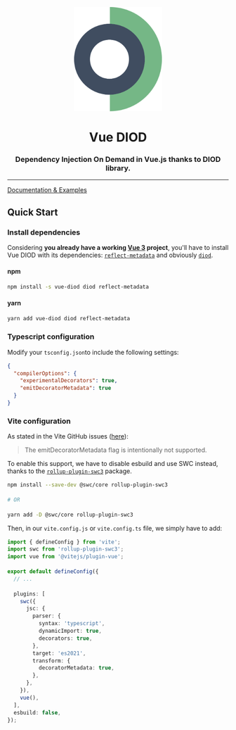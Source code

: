 <p align="center" width="100%">
<img src="https://github.com/benoitlahoz/vue-diod/raw/main/packages/vue-diod/docs/public/logo-vue-diod%40512px.png" width="200" height="237" />

<h1 align="center">Vue DIOD</h1>

<h3 align="center">Dependency Injection On Demand in Vue.js thanks to DIOD library.</h3>

---

</p>

[Documentation & Examples](https://benoitlahoz.github.io/vue-diod)

## Quick Start

### Install dependencies

Considering **you already have a working [Vue 3](https://vuejs.org/) project**, you'll have
to install Vue DIOD with its dependencies:
[`reflect-metadata`](https://www.npmjs.com/package/reflect-metadata)
and obviously [`diod`](https://www.npmjs.com/package/diod).

#### npm

```sh
npm install -s vue-diod diod reflect-metadata
```

#### yarn

```sh
yarn add vue-diod diod reflect-metadata
```

### Typescript configuration

Modify your `tsconfig.json`to include the following settings:

```json
{
  "compilerOptions": {
    "experimentalDecorators": true,
    "emitDecoratorMetadata": true
  }
}
```

### Vite configuration

As stated in the Vite GitHub issues
([here](https://github.com/evanw/esbuild/issues/257#issuecomment-658053616)):

> The emitDecoratorMetadata flag is intentionally not supported.

To enable this support, we have to disable esbuild and use SWC instead, thanks
to the
[`rollup-plugin-swc3`](https://www.npmjs.com/package/rollup-plugin-swc3/v/0.3.0)
package.

```sh
npm install --save-dev @swc/core rollup-plugin-swc3

# OR

yarn add -D @swc/core rollup-plugin-swc3
```

Then, in our `vite.config.js` or `vite.config.ts` file, we simply have to add:

```typescript
import { defineConfig } from 'vite';
import swc from 'rollup-plugin-swc3';
import vue from '@vitejs/plugin-vue';

export default defineConfig({
  // ...

  plugins: [
    swc({
      jsc: {
        parser: {
          syntax: 'typescript',
          dynamicImport: true,
          decorators: true,
        },
        target: 'es2021',
        transform: {
          decoratorMetadata: true,
        },
      },
    }),
    vue(),
  ],
  esbuild: false,
});
```
